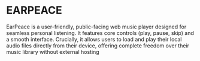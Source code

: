 # EARPEACE
EarPeace is a user-friendly, public-facing web music player designed for seamless personal listening. It features core controls (play, pause, skip) and a smooth interface. Crucially, it allows users to load and play their local audio files directly from their device, offering complete freedom over their music library without external hosting

